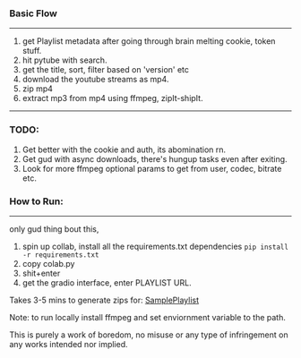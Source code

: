 ### Basic Flow
---
  1. get Playlist metadata after going through brain melting cookie, token stuff.
  2. hit pytube with search.
  3. get the title, sort, filter based on 'version' etc
  4. download the youtube streams as mp4.
  5. zip mp4
  6. extract mp3 from mp4 using ffmpeg, zipIt-shipIt.
----
### TODO:
  1. Get better with the cookie and auth, its abomination rn.
  2. Get gud with async downloads, there's hungup tasks even after exiting.
  3. Look for more ffmpeg optional params to get from user, codec, bitrate etc.

### How to Run:
----
only gud thing bout this,
1. spin up collab, install all the requirements.txt dependencies
  `pip install -r requirements.txt`
2. copy colab.py
3. shit+enter
4. get the gradio interface, enter PLAYLIST URL.

Takes 3-5 mins to generate zips for: [SamplePlaylist](https://open.spotify.com/playlist/4HC6d7aRLc34knclyf1aXx?si=abc3b81457be4523)

Note: to run locally install ffmpeg and set enviornment variable to the path.

This is purely a work of boredom, no misuse or any type of infringement on any works intended nor implied.
